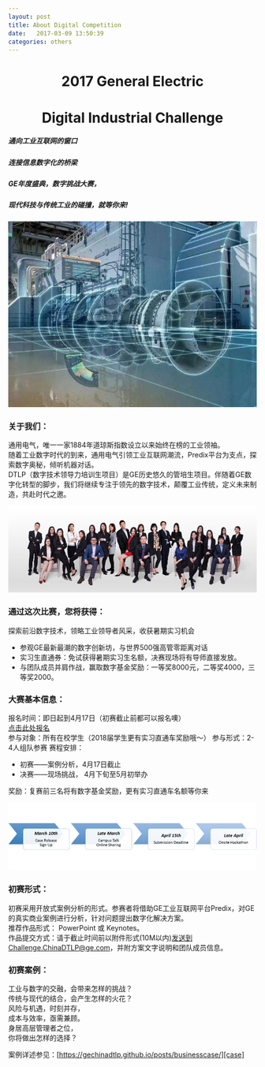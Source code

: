```yaml
---
layout: post
title: About Digital Competition
date:   2017-03-09 13:50:39
categories: others
---
```


<h1 style="text-align:center">2017 General Electric</h1>
<h1 style="text-align:center">Digital Industrial Challenge</h1>

##### 通向工业互联网的窗口  
##### 连接信息数字化的桥梁  
##### GE年度盛典，数字挑战大赛，  
##### 现代科技与传统工业的碰撞，就等你来!  

![GE Company](/static/img/engine.png)

### 关于我们：  
通用电气，唯一一家1884年道琼斯指数设立以来始终在榜的工业领袖。  
随着工业数字时代的到来，通用电气引领工业互联网潮流，Predix平台为支点，探索数字奥秘，倾听机器对话。  
DTLP（数字技术领导力培训生项目）是GE历史悠久的管培生项目。伴随着GE数字化转型的脚步，我们将继续专注于领先的数字技术，颠覆工业传统，定义未来制造，共赴时代之邀。  

![DTLP members](/static/img/us.png)

### 通过这次比赛，您将获得：  
探索前沿数字技术，领略工业领导者风采，收获暑期实习机会  
  * 参观GE最新最潮的数字创新坊，与世界500强高管零距离对话
  * 实习生直通券：免试获得暑期实习生名额，决赛现场将有导师直接发放。
  * 与团队成员并肩作战，赢取数字基金奖励：一等奖8000元，二等奖4000，三等奖2000。  

### 大赛基本信息：  
报名时间：即日起到4月17日（初赛截止前都可以报名噢）  
[点击此处报名][singup]  
参与对象：所有在校学生（2018届学生更有实习直通车奖励哦～） 
参与形式：2-4人组队参赛
赛程安排：
* 初赛——案例分析，4月17日截止
* 决赛——现场挑战， 4月下旬至5月初举办  
  
奖励：复赛前三名将有数字基金奖励，更有实习直通车名额等你来

![competition flow](/static/img/competitionFlow.png)

### 初赛形式：  
初赛采用开放式案例分析的形式。参赛者将借助GE工业互联网平台Predix，对GE的真实商业案例进行分析，针对问题提出数字化解决方案。  
推荐作品形式： PowerPoint 或 Keynotes。  
作品提交方式：请于截止时间前以附件形式(10M以内)发送到Challenge.ChinaDTLP@ge.com，并附方案文字说明和团队成员信息。  

### 初赛案例：  
工业与数字的交融，会带来怎样的挑战？  
传统与现代的结合，会产生怎样的火花？  
风险与机遇，时刻并存，  
成本与效率，亟需兼顾。  
身居高层管理者之位，  
你将做出怎样的选择？  

案例详述参见：[https://gechinadtlp.github.io/posts/businesscase/][case]

[case]: https://gechinadtlp.github.io/posts/businesscase/
[singup]: https://www.wenjuan.com/s/eQR7je/?share=1&newpublish=1&from=singlemessage&isappinstalled=0
